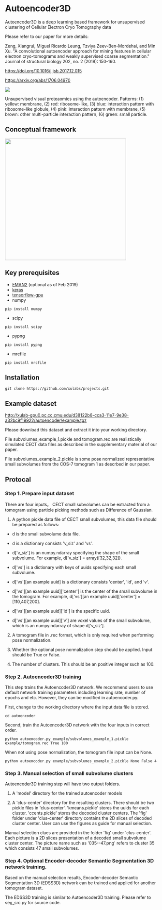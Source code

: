 # Autoencoder3D
Autoencoder3D is a deep learning based framework for unsupervised clustering of Cellular Electron Cryo Tomography data

Please refer to our paper for more details:

Zeng, Xiangrui, Miguel Ricardo Leung, Tzviya Zeev-Ben-Mordehai, and Min Xu. "A convolutional autoencoder approach for mining features in cellular electron cryo-tomograms and weakly supervised coarse segmentation." Journal of structural biology 202, no. 2 (2018): 150-160. 

https://doi.org/10.1016/j.jsb.2017.12.015 

https://arxiv.org/abs/1706.04970

<img src="https://user-images.githubusercontent.com/31047726/53054371-28fb8880-3472-11e9-9a1b-5608edc9127b.png">

Unsupervised visual proteaomics using the autoencoder. Patterns: (1) yellow: membrane, (2) red: ribosome-like, (3) blue: interaction pattern with ribosome-like globule, (4) pink: interaction pattern with membrane, (5) brown: other multi-particle interaction pattern, (6) green: small particle.

## Conceptual framework
<img src="https://user-images.githubusercontent.com/31047726/51212908-aff39900-18e7-11e9-8dca-b0a6e089a43e.jpg" width="400">



## Key prerequisites
* [EMAN2](http://blake.bcm.edu/emanwiki/EMAN2/Install) (optional as of Feb 2019)
* [keras](https://keras.io/#installation)
* [tensorflow-gpu](https://www.tensorflow.org/install/)
* numpy
```
pip install numpy
```

* scipy
```
pip install scipy
```
* pypng
```
pip install pypng
```

* mrcfile
```
pip install mrcfile
```



## Installation 
```
git clone https://github.com/xulabs/projects.git
```


## Example dataset
http://xulab-gpu0.pc.cc.cmu.edu/d38122b6-cca3-11e7-9e38-a32bc9f19922/autoencoder/example.tgz

Please download this dataset and extract it into your working directory. 

File subvolumes_example_1.pickle and tomogram.rec are realistically simulated CECT data files as described in the supplementary material of our paper.

File subvolumes_example_2.pickle is some pose normalized representative small subvolumes from the COS-7 tomogram 1 as descrbed in our paper.

## Protocal
### Step 1. Prepare input dataset
There are four inputs， CECT small subvolumes can be extracted from a tomogram using particle picking methods such as Difference of Gaussian.

1. A python pickle data file of CECT small subvolumes, this data file should be prepared as follows:

  + d is the small subvolume data file.

  + d is a dictionary consists 'v_siz' and 'vs'.

  + d['v_siz'] is an numpy.ndarray specifying the shape of the small subvolume. For example, d['v_siz'] = array([32,32,32]).

  + d['vs'] is a dictionary with keys of uuids specifying each small subvolume.

  + d['vs'][an example uuid] is a dictionary consists 'center', 'id', and 'v'.

  + d['vs'][an example uuid]['center'] is the center of the small subvolume in the tomogram. For example, d['vs'][an example  uuid]['center'] = [110,407,200].

  + d['vs'][an example uuid]['id'] is the specific uuid.

  + d['vs'][an example uuid]['v'] are voxel values of the small subvolume, which is an numpy.ndarray of shape d['v_siz']. 

2. A tomogram file in .rec format, which is only required when performing pose normalization.

3. Whether the optional pose normalization step should be applied. Input should be True or False.

4. The number of clusters. This should be an positive integer such as 100.

### Step 2. Autoencoder3D training
This step trains the Autoencoder3D network. We recommend users to use default network training parameters including learning rate, number of epochs and etc. However, they can be modified in autoencoder.py.

First, change to the working directory where the input data file is stored. 
```
cd autoencoder
```
Second, train the Autoencoder3D network with the four inputs in correct order.

```
python autoencoder.py example/subvolumes_example_1.pickle example/tomogram.rec True 100
```

When not using pose normalization, the tomogram file input can be None.

```
python autoencoder.py example/subvolumes_example_2.pickle None False 4
```

### Step 3. Manual selection of small subvolume clusters
Autoencoder3D training step will have two output folders.

1. A 'model' directory for the trained autoencoder models

2. A 'clus-center' directory for the resulting clusters. There should be two pickle files in 'clus-center'. 'kmeans.pickle' stores the uuids for each cluster. 'ccents.pickle' stores the decoded cluster centers. The 'fig' folder under 'clus-center' directory contains the 2D slices of decoded cluster center. User can use the figures as guide for manual selection.

Manual selection clues are provided in the folder 'fig' under 'clus-center'. Each picture is a 2D slices presentation of a decoded small subvolume cluster center. The picture name such as '035--47.png' refers to cluster 35 which consists 47 small subvolumes.

### Step 4. Optional Encoder-decoder Semantic Segmentation 3D network training.
Based on the manual selection results, Encoder-decoder Semantic Segmentation 3D (EDSS3D) network can be trained and applied for another tomogram dataset. 

The EDSS3D training is similar to Autoencoder3D training. Please refer to seg_src.py for source code.
